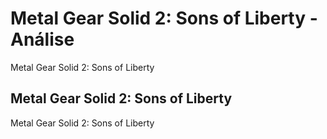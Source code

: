 ---
---

# Metal Gear Solid 2: Sons of Liberty - Análise

Metal Gear Solid 2: Sons of Liberty

## Metal Gear Solid 2: Sons of Liberty

Metal Gear Solid 2: Sons of Liberty
